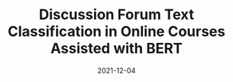 ---
title: "Discussion Forum Text Classification in Online Courses Assisted with BERT"
collection: publications
category: conferences
permalink: /publication/2021-12-04
date: 2021-12-04
venue: 'Taiwan Association for Educational Communications and Technology Conference'
citation: 'Yin-Fung Luk, Ken-Zen Chen, Liang Lee. (2021). &quot;Discussion Forum Text Classification in Online Courses Assisted with BERT.&quot; <i>Taiwan Association for Educational Communications and Technology Conference</i>.'
---